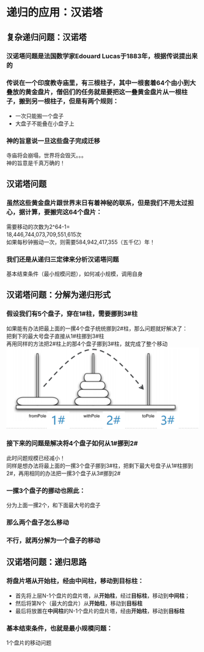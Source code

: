 # 递归的应用：汉诺塔
## 复杂递归问题：汉诺塔
### 汉诺塔问题是法国数学家Edouard Lucas于1883年，根据传说提出来的
### 传说在一个印度教寺庙里，有三根柱子，其中一根套着64个由小到大叠放的黄金盘片，僧侣们的任务就是要把这一叠黄金盘片从一根柱子，搬到另一根柱子，但是有两个规则：
+ 一次只能搬一个盘子
+ 大盘子不能叠在小盘子上
### 神的旨意说一旦这些盘子完成迁移
寺庙将会崩塌，世界将会毁灭。。。  
神的旨意是千真万确的！
## 汉诺塔问题
### 虽然这些黄金盘片跟世界末日有着神秘的联系，但是我们不用太过担心，据计算，要搬完这64个盘片：
需要移动的次数为2^64-1=  
18,446,744,073,709,551,615次  
如果每秒钟搬动一次，则需要584,942,417,355（五千亿）年！
### 我们还是从递归三定律来分析汉诺塔问题
基本结束条件（最小规模问题），如何减小规模，调用自身
## 汉诺塔问题：分解为递归形式
### 假设我们有5个盘子，穿在1#柱，需要挪到3#柱
如果能有办法把最上面的一摞4个盘子统统挪到2#柱，那么问题就好解决了：  
把剩下的最大号盘子直接从1#柱挪到3#柱  
再用同样的方法把2#柱上的那4个盘子挪到3#柱，就完成了整个移动
![img.png](img.png)
### 接下来的问题是解决将4个盘子如何从1#挪到2#
此时问题规模已经减小！  
同样是想办法将最上面的一摞3个盘子挪到3#柱，把剩下最大号盘子从1#柱挪到2#，再用相同的办法把一摞3个盘子从3#挪到2#
### 一摞3个盘子的挪动也照此：
分为上面一摞2个，和下面最大号的盘子
### 那么两个盘子怎么移动
### 不行，就再分解为一个盘子的移动
## 汉诺塔问题：递归思路
### 将盘片塔从开始柱，经由中间柱，移动到目标柱：
+ 首先将上层N-1个盘片的盘片塔，从**开始柱**，经过**目标柱**，移动到**中间柱**；
+ 然后将第N个（最大的盘片）从**开始柱**，移动到**目标柱**
+ 最后将放置在**中间柱**的N-1个盘片的盘片塔，经由**开始柱**，移动到**目标柱**
### 基本结束条件，也就是最小规模问题：
1个盘片的移动问题

